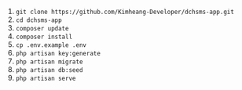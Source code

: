 <ol>
    <li><code>git clone https://github.com/Kimheang-Developer/dchsms-app.git</code></li>
    <li><code>cd dchsms-app</code></li>
    <li><code>composer update</code></li>
    <li><code>composer install</code></li>
    <li><code>cp .env.example .env</code></li>
    <li><code>php artisan key:generate</code></li>
    <li><code>php artisan migrate</code></li>
    <li><code>php artisan db:seed</code></li>
    <li><code>php artisan serve</code></li>
</ol>
